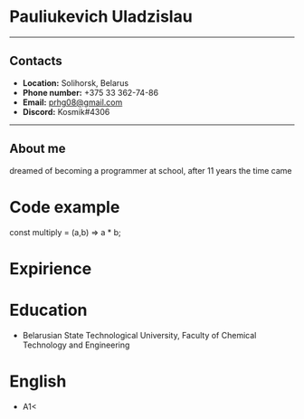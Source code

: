 # Pauliukevich Uladzislau
***
## Contacts 
* __Location:__ Solihorsk, Belarus
* __Phone number:__ +375 33 362-74-86
* __Email:__  prhg08@gmail.com
* __Discord:__ Kosmik#4306
***
## About me 
dreamed of becoming a programmer at school, after 11 years the time came
# Code example
const multiply = (a,b) => a * b;
# Expirience
# Education
* Belarusian State Technological University, Faculty of Chemical Technology and Engineering
# English
* A1< 
